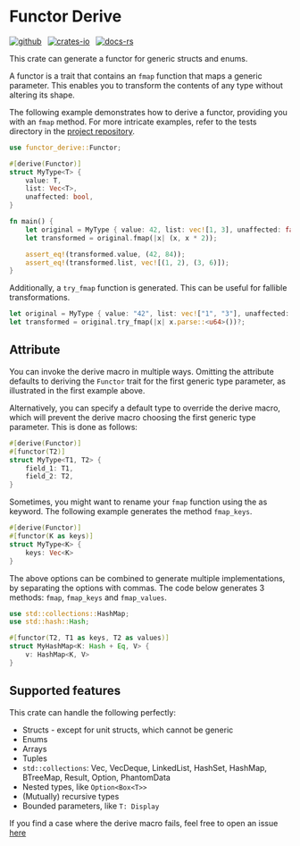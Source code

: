 # Functor Derive

[![github](https://img.shields.io/badge/github-8da0cb?style=for-the-badge&labelColor=555555&logo=github)](https://github.com/binary-banter/functor_derive)
&ensp;[![crates-io](https://img.shields.io/badge/crates.io-fc8d62?style=for-the-badge&labelColor=555555&logo=rust)](https://crates.io/crates/functor_derive)
&ensp;[![docs-rs](https://img.shields.io/badge/docs.rs-66c2a5?style=for-the-badge&labelColor=555555&logo=docs.rs)](https://docs.rs/functor_derive/)

This crate can generate a functor for generic structs and enums.

A functor is a trait that contains an `fmap` function that maps a generic parameter.
This enables you to transform the contents of any type without altering its shape.

The following example demonstrates how to derive a functor, providing you with an `fmap` method. 
For more intricate examples, refer to the tests directory in the [project repository](https://github.com/binary-banter/functor_derive/tree/main/functor_derive/tests).

```rust
use functor_derive::Functor;

#[derive(Functor)]
struct MyType<T> {
    value: T,
    list: Vec<T>,
    unaffected: bool,
}

fn main() {
    let original = MyType { value: 42, list: vec![1, 3], unaffected: false };
    let transformed = original.fmap(|x| (x, x * 2));

    assert_eq!(transformed.value, (42, 84));
    assert_eq!(transformed.list, vec![(1, 2), (3, 6)]);
}
```

Additionally, a `try_fmap` function is generated. This can be useful for fallible transformations.

```rust
let original = MyType { value: "42", list: vec!["1", "3"], unaffected: false };
let transformed = original.try_fmap(|x| x.parse::<u64>())?;
```

## Attribute

You can invoke the derive macro in multiple ways. Omitting the attribute defaults to deriving the `Functor` trait for the first generic type parameter, as illustrated in the first example above.

Alternatively, you can specify a default type to override the derive macro, which will prevent the derive macro choosing the first
generic type parameter. This is done as follows:

```rust
#[derive(Functor)]
#[functor(T2)]
struct MyType<T1, T2> {
    field_1: T1,
    field_2: T2,
}
```

Sometimes, you might want to rename your `fmap` function using the as keyword. The following example generates the method `fmap_keys`.

```rust
#[derive(Functor)]
#[functor(K as keys)]
struct MyType<K> {
    keys: Vec<K>
}
```

The above options can be combined to generate multiple implementations, by separating the options with commas.
The code below generates 3 methods: `fmap`, `fmap_keys` and `fmap_values`.

```rust
use std::collections::HashMap;
use std::hash::Hash;

#[functor(T2, T1 as keys, T2 as values)]
struct MyHashMap<K: Hash + Eq, V> {
    v: HashMap<K, V>
}
```

## Supported features

This crate can handle the following perfectly:

- Structs - except for unit structs, which cannot be generic
- Enums
- Arrays
- Tuples
- `std::collections`: Vec, VecDeque, LinkedList, HashSet, HashMap, BTreeMap, Result, Option, PhantomData
- Nested types, like `Option<Box<T>>`
- (Mutually) recursive types
- Bounded parameters, like `T: Display`

If you find a case where the derive macro fails, feel free to open an issue [here](https://github.com/binary-banter/functor_derive/issues)
